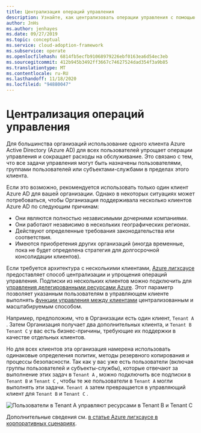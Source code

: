 ```yaml
---
title: Централизация операций управления
description: Узнайте, как централизовать операции управления с помощью одного клиента Azure Active Directory для всех пользователей. Централизованное управление упрощает операции управления и сокращает расходы на обслуживание.
author: JnHs
ms.author: jenhayes
ms.date: 09/27/2019
ms.topic: conceptual
ms.service: cloud-adoption-framework
ms.subservice: operate
ms.openlocfilehash: 6814fb5ecfb91068979226ebf0163ea6d54ec3eb
ms.sourcegitcommit: 412b945b3492ff3667c74627524dad354f3a9b85
ms.translationtype: MT
ms.contentlocale: ru-RU
ms.lasthandoff: 11/18/2020
ms.locfileid: "94880047"
---
```

# <a name="centralize-management-operations"></a>Централизация операций управления

Для большинства организаций использование одного клиента Azure Active Directory (Azure AD) для всех пользователей упрощает операции управления и сокращает расходы на обслуживание. Это связано с тем, что все задачи управления могут быть назначены пользователями, группами пользователей или субъектами-службами в пределах этого клиента.

Если это возможно, рекомендуется использовать только один клиент Azure AD для вашей организации. Однако в некоторых ситуациях может потребоваться, чтобы Организация поддерживала несколько клиентов Azure AD по следующим причинам:

- Они являются полностью независимыми дочерними компаниями.
- Они работают независимо в нескольких географических регионах.
- Действуют определенные требования законодательства или соответствия.
- Имеются приобретения других организаций (иногда временные, пока не будет определена стратегия для долгосрочной консолидации клиентов).

Если требуется архитектура с несколькими клиентами, [Azure лигхсаусе](/azure/lighthouse/overview) предоставляет способ централизации и упрощения операций управления. Подписки из нескольких клиентов можно подключить для [управления делегированными ресурсами Azure](/azure/lighthouse/concepts/azure-delegated-resource-management). Этот параметр позволяет указанным пользователям в управляющем клиенте выполнять [функции управления между клиентами](/azure/lighthouse/concepts/cross-tenant-management-experience) централизованным и масштабируемым способом.

Например, предположим, что в Организации есть один клиент, `Tenant A` . Затем Организация получает два дополнительных клиента, и `Tenant B` `Tenant C` у вас есть бизнес-причины, требующие их поддержки в качестве отдельных клиентов.

Но для всех клиентов эта организация намерена использовать одинаковые определения политик, методы резервного копирования и процессы безопасности. Так как у вас уже есть пользователи (включая группы пользователей и субъекты-службы), которые отвечают за выполнение этих задач в `Tenant A` , можно подключить все подписки в `Tenant B` и `Tenant C` , чтобы те же пользователи в `Tenant A` могли выполнять эти задачи. `Tenant A` затем превращается в управляющий клиент для `Tenant B` и `Tenant C` .

![Пользователи в Tenant А управляют ресурсами в Tenant B и Tenant C](../_images/manage/enterprise-azure-lighthouse.jpg)

Дополнительные сведения см. [в статье Azure лигхсаусе в корпоративных сценариях](/azure/lighthouse/concepts/enterprise).
